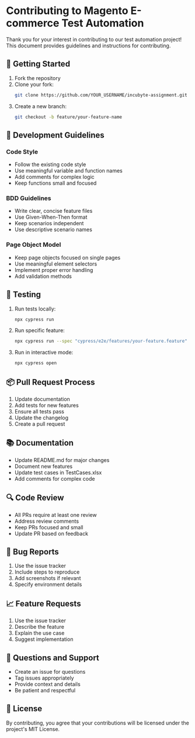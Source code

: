 # Contributing to Magento E-commerce Test Automation

Thank you for your interest in contributing to our test automation project! This document provides guidelines and instructions for contributing.

## 🚀 Getting Started

1. Fork the repository
2. Clone your fork:
   ```bash
   git clone https://github.com/YOUR_USERNAME/incubyte-assignment.git
   ```
3. Create a new branch:
   ```bash
   git checkout -b feature/your-feature-name
   ```

## 📝 Development Guidelines

### Code Style
- Follow the existing code style
- Use meaningful variable and function names
- Add comments for complex logic
- Keep functions small and focused

### BDD Guidelines
- Write clear, concise feature files
- Use Given-When-Then format
- Keep scenarios independent
- Use descriptive scenario names

### Page Object Model
- Keep page objects focused on single pages
- Use meaningful element selectors
- Implement proper error handling
- Add validation methods

## 🧪 Testing

1. Run tests locally:
   ```bash
   npx cypress run
   ```

2. Run specific feature:
   ```bash
   npx cypress run --spec "cypress/e2e/features/your-feature.feature"
   ```

3. Run in interactive mode:
   ```bash
   npx cypress open
   ```

## 📦 Pull Request Process

1. Update documentation
2. Add tests for new features
3. Ensure all tests pass
4. Update the changelog
5. Create a pull request

## 📚 Documentation

- Update README.md for major changes
- Document new features
- Update test cases in TestCases.xlsx
- Add comments for complex code

## 🔍 Code Review

- All PRs require at least one review
- Address review comments
- Keep PRs focused and small
- Update PR based on feedback

## 🐛 Bug Reports

1. Use the issue tracker
2. Include steps to reproduce
3. Add screenshots if relevant
4. Specify environment details

## 📈 Feature Requests

1. Use the issue tracker
2. Describe the feature
3. Explain the use case
4. Suggest implementation

## 🤝 Questions and Support

- Create an issue for questions
- Tag issues appropriately
- Provide context and details
- Be patient and respectful

## 📜 License

By contributing, you agree that your contributions will be licensed under the project's MIT License. 
